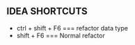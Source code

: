 ## IDEA SHORTCUTS
- ctrl + shift + F6 === refactor data type
- shift + F6        === Normal refactor
